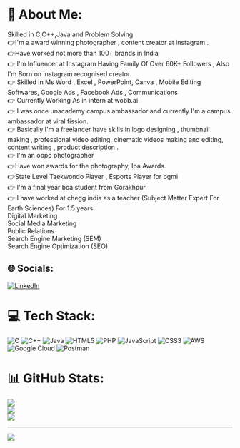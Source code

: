 # 💫 About Me:
Skilled in C,C++,Java and Problem Solving<br>👉I'm a award winning photographer , content creator at instagram .<br>👉Have worked not more than 100+ brands in India<br>👉 I'm Influencer at Instagram Having Family Of Over 60K+ Followers , Also I'm Born on instagram recognised creator.<br>👉 Skilled in Ms Word , Excel , PowerPoint, Canva , Mobile Editing Softwares, Google Ads , Facebook Ads , Communications<br>👉 Currently Working As in intern at wobb.ai<br>👉 I was once unacademy campus ambassador and currently I'm a campus ambassador at viral fission.<br>👉 Basically I'm a freelancer have skills in logo designing , thumbnail making , professional video editing, cinematic videos making and editing, content writing , product description .<br>👉 I'm an oppo photographer<br>👉Have won awards for the photography, Ipa Awards.<br>👉State Level Taekwondo Player , Esports Player for bgmi <br>👉 I'm a final year bca student from Gorakhpur<br>👉 I have worked at chegg india as a teacher (Subject Matter Expert For Earth Sciences) For 1.5 years <br>Digital Marketing<br>Social Media Marketing<br>Public Relations<br>Search Engine Marketing (SEM)<br>Search Engine Optimization (SEO)


## 🌐 Socials:
[![LinkedIn](https://img.shields.io/badge/LinkedIn-%230077B5.svg?logo=linkedin&logoColor=white)](https://linkedin.com/in/texta_neo_x) 

# 💻 Tech Stack:
![C](https://img.shields.io/badge/c-%2300599C.svg?style=for-the-badge&logo=c&logoColor=white) ![C++](https://img.shields.io/badge/c++-%2300599C.svg?style=for-the-badge&logo=c%2B%2B&logoColor=white) ![Java](https://img.shields.io/badge/java-%23ED8B00.svg?style=for-the-badge&logo=openjdk&logoColor=white) ![HTML5](https://img.shields.io/badge/html5-%23E34F26.svg?style=for-the-badge&logo=html5&logoColor=white) ![PHP](https://img.shields.io/badge/php-%23777BB4.svg?style=for-the-badge&logo=php&logoColor=white) ![JavaScript](https://img.shields.io/badge/javascript-%23323330.svg?style=for-the-badge&logo=javascript&logoColor=%23F7DF1E) ![CSS3](https://img.shields.io/badge/css3-%231572B6.svg?style=for-the-badge&logo=css3&logoColor=white) ![AWS](https://img.shields.io/badge/AWS-%23FF9900.svg?style=for-the-badge&logo=amazon-aws&logoColor=white) ![Google Cloud](https://img.shields.io/badge/GoogleCloud-%234285F4.svg?style=for-the-badge&logo=google-cloud&logoColor=white) ![Postman](https://img.shields.io/badge/Postman-FF6C37?style=for-the-badge&logo=postman&logoColor=white)
# 📊 GitHub Stats:
![](https://github-readme-stats.vercel.app/api?username=neooo11&theme=dark&hide_border=false&include_all_commits=false&count_private=false)<br/>
![](https://github-readme-streak-stats.herokuapp.com/?user=neooo11&theme=dark&hide_border=false)<br/>
![](https://github-readme-stats.vercel.app/api/top-langs/?username=neooo11&theme=dark&hide_border=false&include_all_commits=false&count_private=false&layout=compact)

---
[![](https://visitcount.itsvg.in/api?id=neooo11&icon=0&color=0)](https://visitcount.itsvg.in)

<!-- Proudly created with GPRM ( https://gprm.itsvg.in ) -->
